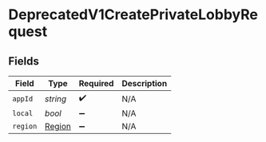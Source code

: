 # DeprecatedV1CreatePrivateLobbyRequest


## Fields

| Field                                   | Type                                    | Required                                | Description                             |
| --------------------------------------- | --------------------------------------- | --------------------------------------- | --------------------------------------- |
| `appId`                                 | *string*                                | :heavy_check_mark:                      | N/A                                     |
| `local`                                 | *bool*                                  | :heavy_minus_sign:                      | N/A                                     |
| `region`                                | [Region](../../Models/Shared/Region.md) | :heavy_minus_sign:                      | N/A                                     |